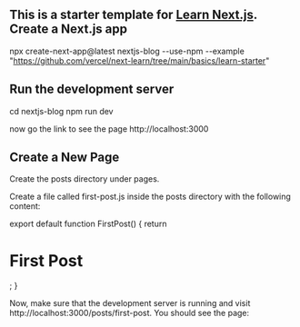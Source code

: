 This is a starter template for [Learn Next.js](https://nextjs.org/learn).
Create a Next.js app
--------------------
npx create-next-app@latest nextjs-blog --use-npm --example "https://github.com/vercel/next-learn/tree/main/basics/learn-starter"


Run the development server
-------------------------
cd nextjs-blog
npm run dev

now go the link to see the page
 http://localhost:3000

 Create a New Page
 -------------------
 Create the posts directory under pages.

Create a file called first-post.js inside the posts directory with the following content:

export default function FirstPost() {
  return <h1>First Post</h1>;
}

Now, make sure that the development server is running and visit http://localhost:3000/posts/first-post. You should see the page:



